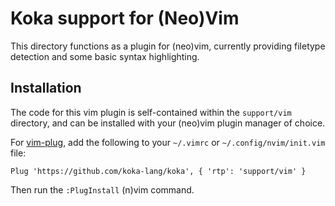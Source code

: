 # Koka support for (Neo)Vim

This directory functions as a plugin for (neo)vim, currently providing filetype detection
and some basic syntax highlighting.


## Installation

The code for this vim plugin is self-contained within the `support/vim` directory, and
can be installed with your (neo)vim plugin manager of choice.

For [vim-plug](https://github.com/junegunn/vim-plug), add the following to your
`~/.vimrc` or `~/.config/nvim/init.vim` file:


```
Plug 'https://github.com/koka-lang/koka', { 'rtp': 'support/vim' }
```

Then run the `:PlugInstall` (n)vim command.

